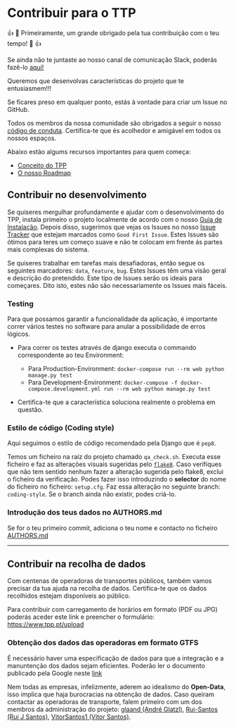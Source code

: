 # Contribuir para o TTP

:+1: :tada: Primeiramente, um grande obrigado pela tua contribuição com o teu tempo! :tada: :+1:

Se ainda não te juntaste ao nosso canal de comunicação Slack, poderás fazê-lo [aqui!](https://join.slack.com/t/tpportugal/shared_invite/enQtMzEwOTI3ODg0MDk2LTZmNjYxOWVmZTBkN2EwNWUzMGFhOGQ2MWM0YmQ4NGUxMTU1ZjcwMDQxMDljMzU0Njg0ODcwOGIyODUxMjIzNmI)

Queremos que desenvolvas características do projeto que te entusiasmem!!!

Se ficares preso em qualquer ponto, estás à vontade para criar um Issue no GitHub.

Todos os membros da nossa comunidade são obrigados a seguir o nosso [código de conduta](https://github.com/glaand/tpp/blob/master/CODE_OF_CONDUCT.md). Certifica-te que és acolhedor e amigável em todos os nossos espaços.

Abaixo estão algums recursos importantes para quem começa:

 - [Conceito do TPP](https://github.com/tpportugal/tpp/wiki/TPP---Conceito)
 - [O nosso Roadmap](https://github.com/tpportugal/tpp/wiki/Roadmap)

## Contribuir no desenvolvimento

Se quiseres mergulhar profundamente e ajudar com o desenvolvimento do TPP, instala primeiro o projeto localmente de acordo com o nosso [Guia de Instalação](https://github.com/tpportugal/tpp/blob/master/README.md). Depois disso, sugerimos que vejas os Issues no nosso [Issue Tracker](https://github.com/glaand/tpp/issues) que estejam marcados como `Good First Issue`. Estes Issues são ótimos para teres um começo suave e não te colocam em frente ás partes mais complexas do sistema.

Se quiseres trabalhar em tarefas mais desafiadoras, então segue os seguintes marcadores: `data`, `feature`, `bug`. Estes Issues têm uma visão geral e descrição do pretendido. Este tipo de Issues serão os ideais para começares. Dito isto, estes não são necessariamente os Issues mais fáceis.

### Testing

Para que possamos garantir a funcionalidade da aplicação, é importante correr vários testes no software para anular a possibilidade de erros lógicos.

* Para correr os testes através de django executa o commando correspondente ao teu Environment:
    * Para Production-Environment:
        `docker-compose run --rm web python manage.py test`
    * Para Development-Environment:
        `docker-compose -f docker-compose.development.yml run --rm web python manage.py test`

* Certifica-te que a característica soluciona realmente o problema em questão.

### Estilo de código (Coding style)

Aqui seguimos o estilo de código recomendado pela Django que é `pep8`.

Temos um ficheiro na raíz do projeto chamado `qa_check.sh`. Executa esse ficheiro e faz as alterações visuais sugeridas pelo [`flake8`](http://flake8.pycqa.org/en/latest/). Caso verifiques que não tem sentido nenhum fazer a alteração sugerida pelo flake8, exclui o ficheiro da verificação. Podes fazer isso introduzindo o **selector** do nome do ficheiro no ficheiro: `setup.cfg`. Faz essa alteração no seguinte branch: `coding-style`. Se o branch ainda não existir, podes criá-lo.

### Introdução dos teus dados no AUTHORS.md

Se for o teu primeiro commit, adiciona o teu nome e contacto no ficheiro [AUTHORS.md](https://github.com/tpportugal/tpp/blob/master/AUTHORS.md)

---

## Contribuir na recolha de dados

Com centenas de operadoras de transportes públicos, também vamos precisar da tua ajuda na recolha de dados. Certifica-te que os dados recolhidos estejam disponíveis ao público.

Para contribuir com carregamento de horários em formato (PDF ou JPG) poderás aceder este link e preencher o formulário: https://www.tpp.pt/upload

### Obtenção dos dados das operadoras em formato GTFS

É necessário haver uma especificação de dados para que a integração e a manuntenção dos dados sejam eficientes. Poderão ler o documento publicado pela Google neste [link](https://developers.google.com/transit/gtfs/reference)

Nem todas as empresas, infelizmente, aderem ao idealismo do **Open-Data**, isso implica que haja burocracias na obtenção de dados. Caso queiram contactar as operadoras de transporte, falem primeiro com um dos membros da administração do projeto: [glaand (André Glatzl)](mailto:andre@glatzl.me), [Rui-Santos (Rui J Santos)](mailto:rui.s@gmx.pt), [VitorSantos1 (Vítor Santos)](mailto:vitorhgsantos90@gmail.com).
